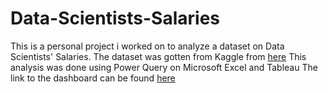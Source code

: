 # Data-Scientists-Salaries
This is a personal project i worked on to analyze a dataset on Data Scientists' Salaries. The dataset was gotten from Kaggle
from [here](https://www.kaggle.com/datasets/arnabchaki/data-science-salaries-2023)
This analysis was done using Power Query on Microsoft Excel and Tableau
The link to the dashboard can be found [here](https://public.tableau.com/app/profile/quincy.oluwaji/viz/DataScientistsSalary/Dashboard1)

